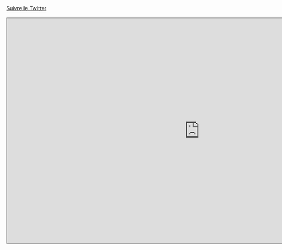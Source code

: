 <html>
<body><a href="https://twitter.com/Swing_in_Paris">Suivre le Twitter</a>
<br><br>
<iframe src="https://calendar.google.com/calendar/b/5/embed?height=600&amp;wkst=1&amp;bgcolor=%23ffffff&amp;ctz=Europe%2FParis&amp;src=aW5zd2luZ3dldHJ1c3RAZ21haWwuY29t&amp;src=ZnIuZnJlbmNoI2hvbGlkYXlAZ3JvdXAudi5jYWxlbmRhci5nb29nbGUuY29t&amp;color=%23039BE5&amp;color=%230B8043&amp;showTitle=1&amp;showCalendars=0&amp;title=Swing%20in%20Paris" style="border:solid 1px #777" width="1024" height="600" frameborder="0" scrolling="no"></iframe>
<br><br>
<script type="text/javascript" src="https://signup.ymlp.com/signup.js?id=gqqhqmegmgj"></script>
</body></html>